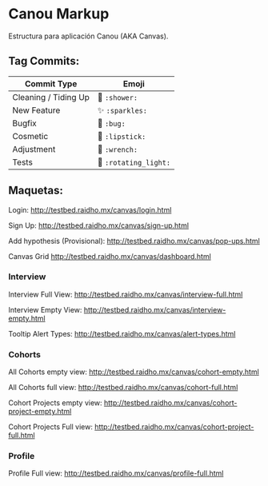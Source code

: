 # Canou Markup

Estructura para aplicación Canou (AKA Canvas).

## Tag Commits:

Commit Type | Emoji
----------  | -------------
Cleaning / Tiding Up | :shower: `:shower:`
New Feature | :sparkles: `:sparkles:`
Bugfix | :bug: `:bug:`
Cosmetic | :lipstick: `:lipstick:`
Adjustment | :wrench: `:wrench:`
Tests | :rotating_light: `:rotating_light:`

## Maquetas:

Login: http://testbed.raidho.mx/canvas/login.html

Sign Up: http://testbed.raidho.mx/canvas/sign-up.html

Add hypothesis (Provisional): http://testbed.raidho.mx/canvas/pop-ups.html

Canvas Grid http://testbed.raidho.mx/canvas/dashboard.html

### Interview
Interview Full View: http://testbed.raidho.mx/canvas/interview-full.html

Interview Empty View: http://testbed.raidho.mx/canvas/interview-empty.html

Tooltip Alert Types: http://testbed.raidho.mx/canvas/alert-types.html

### Cohorts
All Cohorts empty view: http://testbed.raidho.mx/canvas/cohort-empty.html

All Cohorts full view: http://testbed.raidho.mx/canvas/cohort-full.html

Cohort Projects empty view: http://testbed.raidho.mx/canvas/cohort-project-empty.html

Cohort Projects Full view: http://testbed.raidho.mx/canvas/cohort-project-full.html

### Profile

Profile Full view: http://testbed.raidho.mx/canvas/profile-full.html
